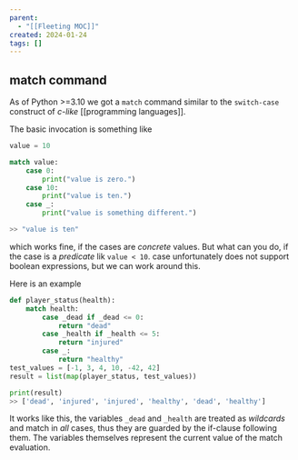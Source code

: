 ```yaml
---
parent:
  - "[[Fleeting MOC]]"
created: 2024-01-24
tags: []
---
```


## match command

As of Python >=3.10 we got a `match` command similar to the `switch-case` construct of _c-like_ [[programming languages]].

The basic invocation is something like

```python
value = 10

match value:
	case 0:
		print("value is zero.")
	case 10:
		print("value is ten.")
	case _:
		print("value is something different.")

>> "value is ten"
```

which works fine, if the cases are _concrete_ values. But what can you do, if the case is a _predicate_ lik `value < 10`. case unfortunately does not support boolean expressions, but we can work around this.

Here is an example

```python
def player_status(health):
    match health:
        case _dead if _dead <= 0:
            return "dead"
        case _health if _health <= 5:
            return "injured"
        case _:
            return "healthy"
test_values = [-1, 3, 4, 10, -42, 42]
result = list(map(player_status, test_values))

print(result)
>> ['dead', 'injured', 'injured', 'healthy', 'dead', 'healthy']
```

It works like this, the variables `_dead` and `_health` are treated as _wildcards_ and match in _all_ cases, thus they are guarded by the if-clause following them. The variables themselves represent the current value of the match evaluation.

